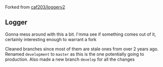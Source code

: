 Forked from [caf203/loggerv2](https://github.com/caf203/loggerv2)

## Logger
Gonna mess around with this a bit. I'mma see if something comes out of it, certainly interesting enough to warrant a fork

Cleaned branches since most of them are stale ones from over 2 years ago. Renamed `development` to `master` as this is the one potentially going to production. Also made a new branch `develop` for all the changes
